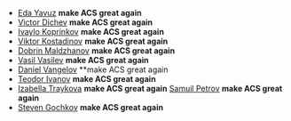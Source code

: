- [Eda Yavuz](https://github.com/Eddayavuz) **make ACS great again**
- [Victor Dichev](https://github.com/VvdichevV) **make ACS great again**
- [Ivaylo Koprinkov](https://github.com/Azrenium) **make ACS great again**
- [Viktor Kostadinov](https://github.com/Viktor2025) **make ACS great again**
- [Dobrin Maldzhanov](https://github.com/maldzhanovd) **make ACS great again**
- [Vasil Vasilev](https://github.com/vasilv06) **make ACS great again**
- [Daniel Vangelov](https://github.com/kokoKeremidata) **make ACS great again
- [Teodor Ivanov](https://github.com/RedPlum420) **make ACS great again**
- [Izabella Traykova](https://github.com/izabellatraykova) **make ACS great again**
  [Samuil Petrov](https://github.com/1lkata) **make ACS great again**
- [Steven Gochkov](https://github.com/bacho1601) **make ACS great again**

